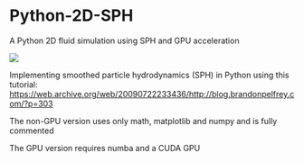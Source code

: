 # Python-2D-SPH
A Python 2D fluid simulation using SPH and GPU acceleration

![](damBreak.gif)

Implementing smoothed particle hydrodynamics (SPH) in Python using this tutorial:
https://web.archive.org/web/20090722233436/http://blog.brandonpelfrey.com/?p=303

The non-GPU version uses only math, matplotlib and numpy and is fully commented

The GPU version requires numba and a CUDA GPU

